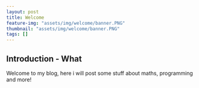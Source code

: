 ```yaml
---
layout: post
title: Welcome
feature-img: "assets/img/welcome/banner.PNG"
thumbnail: "assets/img/welcome/banner.PNG"
tags: []
---
```


## Introduction - What

Welcome to my blog, here i will post some stuff about maths, programming and more!